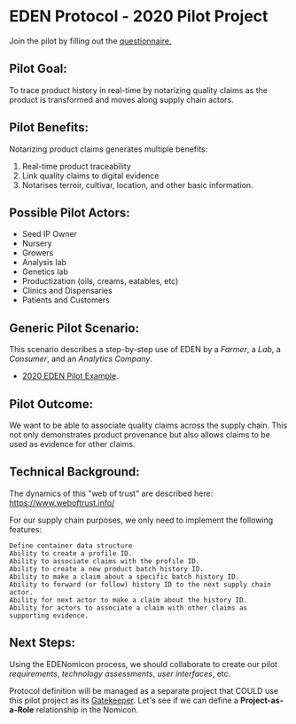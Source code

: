 # EDEN Protocol - 2020 Pilot Project

Join the pilot by filling out the <a href="https://forms.gle/E8QujYspeRxM1PEU7">questionnaire.</a> 

## Pilot Goal:

To trace product history in real-time by notarizing quality claims as the product is
transformed and moves along supply chain actors.

## Pilot Benefits:

Notarizing product claims generates multiple benefits:

1. Real-time product traceability
1. Link quality claims to digital evidence
1. Notarises terroir, cultivar, location, and other basic information.

## Possible Pilot Actors:

- Seed IP Owner
- Nursery
- Growers
- Analysis lab
- Genetics lab
- Productization (oils, creams, eatables, etc)
- Clinics and Dispensaries
- Patients and Customers

## Generic Pilot Scenario:

This scenario describes a step-by-step use of EDEN by a _Farmer_, a _Lab_, a _Consumer_, and an _Analytics Company_. 

- [2020 EDEN Pilot Example](https://nomicon.edenprotocol.io/Projects/2020-Pilot-Project/EDEN-Pilot-Example.html).

## Pilot Outcome:

We want to be able to associate quality claims across the supply chain.
This not only demonstrates product provenance but also allows claims to
be used as evidence for other claims.

## Technical Background:

The dynamics of this "web of trust" are described here: https://www.weboftrust.info/

For our supply chain purposes, we only need to implement the following features:

    Define container data structure
    Ability to create a profile ID.
    Ability to associate claims with the profile ID.
    Ability to create a new product batch history ID.
    Ability to make a claim about a specific batch history ID.
    Ability to forward (or follow) history ID to the next supply chain actor.
    Ability for next actor to make a claim about the history ID.
    Ability for actors to associate a claim with other claims as supporting evidence.

## Next Steps:

Using the EDENomicon process, we should collaborate to create our pilot *requirements*, *technology assessments*, *user interfaces*, etc.

Protocol definition will be managed as a separate project that COULD use this pilot project as its [Gatekeeper](https://nomicon.edenprotocol.io/Roles/Gatekeeper/). Let's see if we can define a **Project-as-a-Role** relationship in the Nomicon.
